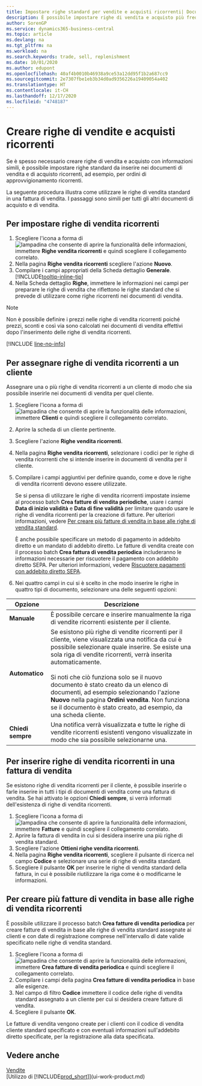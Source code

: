 ```yaml
---
title: Impostare righe standard per vendite e acquisti ricorrenti| Documenti Microsoft
description: È possibile impostare righe di vendita e acquisto più frequentemente usate e quindi inserirle nei documenti di vendita e di acquisto per compilare rapidamente le righe con informazioni standard.
author: SorenGP
ms.service: dynamics365-business-central
ms.topic: article
ms.devlang: na
ms.tgt_pltfrm: na
ms.workload: na
ms.search.keywords: trade, sell, replenishment
ms.date: 10/01/2020
ms.author: edupont
ms.openlocfilehash: 40af4b0010b46938a9ce53a12dd95f1b2a687cc9
ms.sourcegitcommit: 2e7307fbe1eb3b34d0ad9356226a19409054a402
ms.translationtype: HT
ms.contentlocale: it-CH
ms.lasthandoff: 12/17/2020
ms.locfileid: "4748187"
---
```

# <a name="create-recurring-sales-and-purchase-lines"></a>Creare righe di vendite e acquisti ricorrenti
Se è spesso necessario creare righe di vendita e acquisto con informazioni simili, è possibile impostare righe standard da inserire nei documenti di vendita e di acquisto ricorrenti, ad esempio, per ordini di approvvigionamento ricorrenti.  

La seguente procedura illustra come utilizzare le righe di vendita standard in una fattura di vendita. I passaggi sono simili per tutti gli altri documenti di acquisto e di vendita.  

## <a name="to-set-up-recurring-sales-lines"></a>Per impostare righe di vendita ricorrenti

1. Scegliere l'icona a forma di ![lampadina che consente di aprire la funzionalità delle informazioni](media/ui-search/search_small.png "Informazioni sull'operazione che si desidera eseguire"), immettere **Righe vendita ricorrenti** e quindi scegliere il collegamento correlato.  
2. Nella pagina **Righe vendita ricorrenti** scegliere l'azione **Nuovo**.  
3. Compilare i campi appropriati della Scheda dettaglio **Generale**. [!INCLUDE[tooltip-inline-tip](includes/tooltip-inline-tip_md.md)]  
4. Nella Scheda dettaglio **Righe**, immettere le informazioni nei campi per preparare le righe di vendita che riflettono le righe standard che si prevede di utilizzare come righe ricorrenti nei documenti di vendita.  

> [!NOTE]
> Non è possibile definire i prezzi nelle righe di vendita ricorrenti poiché prezzi, sconti e così via sono calcolati nei documenti di vendita effettivi dopo l'inserimento delle righe di vendita ricorrenti.

[!INCLUDE [line-no-info](includes/line-no-info.md)]

## <a name="to-assign-recurring-sales-lines-to-a-customer"></a>Per assegnare righe di vendita ricorrenti a un cliente

Assegnare una o più righe di vendita ricorrenti a un cliente di modo che sia possibile inserirle nei documenti di vendita per quel cliente.

1. Scegliere l'icona a forma di ![lampadina che consente di aprire la funzionalità delle informazioni](media/ui-search/search_small.png "Informazioni sull'operazione che si desidera eseguire"), immettere **Clienti** e quindi scegliere il collegamento correlato.
2. Aprire la scheda di un cliente pertinente.
3. Scegliere l'azione **Righe vendita ricorrenti**.
4. Nella pagina **Righe vendita ricorrenti**, selezionare i codici per le righe di vendita ricorrenti che si intende inserire in documenti di vendita per il cliente.
5. Compilare i campi aggiuntivi per definire quando, come e dove le righe di vendita ricorrenti devono essere utilizzate.  

    Se si pensa di utilizzare le righe di vendita ricorrenti impostate insieme al processo batch **Crea fatture di vendita periodiche**, usare i campi **Data di inizio validità** e **Data di fine validità** per limitare quando usare le righe di vendita ricorrenti per la creazione di fatture. Per ulteriori informazioni, vedere [Per creare più fatture di vendita in base alle righe di vendita standard](sales-how-work-standard-lines.md#to-create-multiple-sales-invoices-based-on-recurring-sales-lines).

    È anche possibile specificare un metodo di pagamento in addebito diretto e un mandato di addebito diretto. Le fatture di vendita create con il processo batch **Crea fattura di vendita periodica** includeranno le informazioni necessarie per riscuotere il pagamento con addebito diretto SEPA. Per ulteriori informazioni, vedere [Riscuotere pagamenti con addebito diretto SEPA](finance-collect-payments-with-sepa-direct-debit.md).

6. Nei quattro campi in cui si è scelto in che modo inserire le righe in quattro tipi di documento, selezionare una delle seguenti opzioni:

|Opzione|Descrizione|
|------|-----------|
|**Manuale**|È possibile cercare e inserire manualmente la riga di vendite ricorrenti esistente per il cliente.|
|**Automatico**|Se esistono più righe di vendite ricorrenti per il cliente, viene visualizzata una notifica da cui è possibile selezionare quale inserire. Se esiste una sola riga di vendite ricorrenti, verrà inserita automaticamente.<br /><br />Si noti che ciò funziona solo se il nuovo documento è stato creato da un elenco di documenti, ad esempio selezionando l'azione **Nuovo** nella pagina **Ordini vendita**. Non funziona se il documento è stato creato, ad esempio, da una scheda cliente.|
|**Chiedi sempre**|Una notifica verrà visualizzata e tutte le righe di vendite ricorrenti esistenti vengono visualizzate in modo che sia possibile selezionarne una.

## <a name="to-insert-recurring-sales-lines-on-a-sales-invoice"></a>Per inserire righe di vendita ricorrenti in una fattura di vendita

Se esistono righe di vendita ricorrenti per il cliente, è possibile inserirle o farle inserire in tutti i tipi di documenti di vendita come una fattura di vendita. Se hai attivato le opzioni **Chiedi sempre**, si verrà informati dell'esistenza di righe di vendita ricorrenti.

1. Scegliere l'icona a forma di ![lampadina che consente di aprire la funzionalità delle informazioni](media/ui-search/search_small.png "Informazioni sull'operazione che si desidera eseguire"), immettere **Fatture** e quindi scegliere il collegamento correlato.
2. Aprire la fattura di vendita in cui si desidera inserire una più righe di vendita standard.
3. Scegliere l'azione **Ottieni righe vendita ricorrenti**.
4. Nella pagina **Righe vendita ricorrenti**, scegliere il pulsante di ricerca nel campo **Codice** e selezionare una serie di righe di vendita standard.
5. Scegliere il pulsante **OK** per inserire le righe di vendita standard della fattura, in cui è possibile riutilizzare la riga come è o modificarne le informazioni.

## <a name="to-create-multiple-sales-invoices-based-on-recurring-sales-lines"></a>Per creare più fatture di vendita in base alle righe di vendita ricorrenti
È possibile utilizzare il processo batch **Crea fatture di vendita periodica** per creare fatture di vendita in base alle righe di vendita standard assegnate ai clienti e con date di registrazione comprese nell'intervallo di date valide specificato nelle righe di vendita standard.

1. Scegliere l'icona a forma di ![lampadina che consente di aprire la funzionalità delle informazioni](media/ui-search/search_small.png "Informazioni sull'operazione che si desidera eseguire"), immettere **Crea fatture di vendita periodica** e quindi scegliere il collegamento correlato.
2. Compilare i campi della pagina **Crea fatture di vendita periodica** in base alle esigenze.
3. Nel campo di filtro **Codice** immettere il codice delle righe di vendita standard assegnato a un cliente per cui si desidera creare fatture di vendita.
4. Scegliere il pulsante **OK**.

Le fatture di vendita vengono create per i clienti con il codice di vendita cliente standard specificato e con eventuali informazioni sull'addebito diretto specificate, per la registrazione alla data specificata.

## <a name="see-also"></a>Vedere anche

[Vendite](sales-manage-sales.md)  
[Utilizzo di [!INCLUDE[prod_short](includes/prod_short.md)]](ui-work-product.md)  
